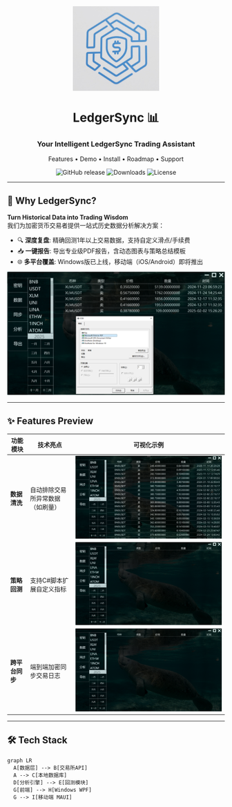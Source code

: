<p align="center">
  <img src="https://github.com/hoge-jafer/LedgerSync/blob/main/LedgerSyncSolution/LedgerSync/Picture/logo.png" width="200" alt="LedgerSync Logo">
</p >

<h1 align="center">LedgerSync 📊</h1>
<h3 align="center">Your Intelligent LedgerSync Trading Assistant</h3>

<p align="center">
  Features •
  Demo •
  Install •
  Roadmap •
  Support
</p >

<div align="center">
  
  ![GitHub release](https://img.shields.io/github/v/release/yourname/crypto-analytica?style=flat-square)
  ![Downloads](https://img.shields.io/github/downloads/yourname/crypto-analytica/total?color=blue&style=flat-square)
  ![License](https://img.shields.io/badge/license-MIT-green?style=flat-square)

</div>

---

## 🚀 **Why LedgerSync?**
**Turn Historical Data into Trading Wisdom**  
我们为加密货币交易者提供一站式历史数据分析解决方案：
- 🔍 **深度复盘**: 精确回测1年以上交易数据，支持自定义滑点/手续费
- 📥 **一键报告**: 导出专业级PDF报告，含动态图表与策略总结模板
- 🌐 **多平台覆盖**: Windows版已上线，移动端（iOS/Android）即将推出

[![Demo Video](https://github.com/hoge-jafer/LedgerSync/blob/main/LedgerSyncSolution/LedgerSync/Picture/Menu3.png)](https://www.bilibili.com/video/BV1EfoXYYE5w/?spm_id_from=333.1387.homepage.video_card.click)

---

## ✨ **Features Preview**
| 功能模块        | 技术亮点                          | 可视化示例                     |
|-----------------|-----------------------------------|--------------------------------|
| **数据清洗**    | 自动排除交易所异常数据（如刷量）  | ![数据清洗](https://github.com/hoge-jafer/LedgerSync/blob/main/LedgerSyncSolution/LedgerSync/Picture/Menu2.png) |
| **策略回测**    | 支持C#脚本扩展自定义指标      | ![回测界面](https://github.com/hoge-jafer/LedgerSync/blob/main/LedgerSyncSolution/LedgerSync/Picture/Menu.png) |
| **跨平台同步**  | 端到端加密同步交易日志            | ![同步流程](https://github.com/hoge-jafer/LedgerSync/blob/main/LedgerSyncSolution/LedgerSync/Picture/Menu.png)  |

---

## 🛠 **Tech Stack**
```mermaid
graph LR
  A[数据层] --> B[交易所API]
  A --> C[本地数据库]
  D[分析引擎] --> E[回测模块]
  G[前端] --> H[Windows WPF]
  G --> I[移动端 MAUI]